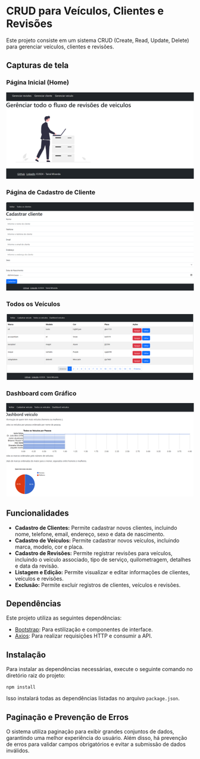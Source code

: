 

# CRUD para Veículos, Clientes e Revisões

Este projeto consiste em um sistema CRUD (Create, Read, Update, Delete) para gerenciar veículos, clientes e revisões.

## Capturas de tela

### Página Inicial (Home)
![Página Inicial](./src/img/home.png)

### Página de Cadastro de Cliente
![Cadastro de Cliente](./src/img/cadcliente.png)

### Todos os Veículos
![Todos os Veículos](./src/img/veiculo.png)

### Dashboard com Gráfico
![Dashboard](./src/img/dashbord.png)

## Funcionalidades

- **Cadastro de Clientes:** Permite cadastrar novos clientes, incluindo nome, telefone, email, endereço, sexo e data de nascimento.
- **Cadastro de Veículos:** Permite cadastrar novos veículos, incluindo marca, modelo, cor e placa.
- **Cadastro de Revisões:** Permite registrar revisões para veículos, incluindo o veículo associado, tipo de serviço, quilometragem, detalhes e data da revisão.
- **Listagem e Edição:** Permite visualizar e editar informações de clientes, veículos e revisões.
- **Exclusão:** Permite excluir registros de clientes, veículos e revisões.

## Dependências

Este projeto utiliza as seguintes dependências:

- [Bootstrap](https://getbootstrap.com/): Para estilização e componentes de interface.
- [Axios](https://axios-http.com/): Para realizar requisições HTTP e consumir a API.

## Instalação

Para instalar as dependências necessárias, execute o seguinte comando no diretório raiz do projeto:

```
npm install
```

Isso instalará todas as dependências listadas no arquivo `package.json`.

## Paginação e Prevenção de Erros

O sistema utiliza paginação para exibir grandes conjuntos de dados, garantindo uma melhor experiência do usuário. Além disso, há prevenção de erros para validar campos obrigatórios e evitar a submissão de dados inválidos.
